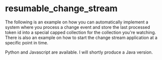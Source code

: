 # resumable_change_stream
The following is an example on how you can automatically implement a system where you process a change event and store the last processed token id into a special capped collection for the collection you're watching. 
There is also an example on how to start the change stream application at a specific point in time.

Python and Javascript are available. I will shortly produce a Java version.
